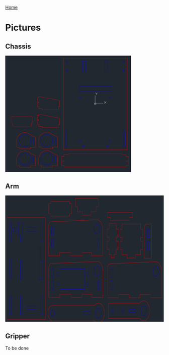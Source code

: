 [Home](main)

# Pictures
## Chassis
<img src="../../images/dwg/chassis.png" alt="Screenshot" width="400"/>

## Arm
<img src="../../images/dwg/arm.png" alt="Screenshot" height="400"/>

## Gripper
To be done